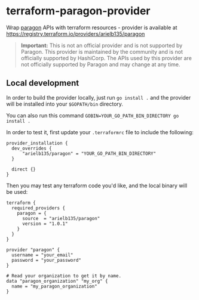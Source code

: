 # terraform-paragon-provider
Wrap [paragon](https://useparagon.com) APIs with terraform resources - provider is available at https://registry.terraform.io/providers/arielb135/paragon

> **Important:** This is not an official provider and is not supported by Paragon. This provider is maintained by the community and is not officially supported by HashiCorp. The APIs used by this provider are not officially supported by Paragon and may change at any time.

## Local development

In order to build the provider locally, just run `go install .` and the provider will be installed into your `$GOPATH/bin` directory.

You can also run this command `GOBIN=YOUR_GO_PATH_BIN_DIRECTORY go install .`

In order to test it, first update your `.terraformrc` file to include the following:

```hcl
provider_installation {
  dev_overrides {
      "arielb135/paragon" = "YOUR_GO_PATH_BIN_DIRECTORY"
  }

  direct {}
}
```

Then you may test any terraform code you'd like, and the local binary will be used:

```hcl
terraform {
  required_providers {
    paragon = {
      source  = "arielb135/paragon"
      version = "1.0.1"
    }
  }
}

provider "paragon" {
  username = "your_email"
  password = "your_password"
}

# Read your organization to get it by name.
data "paragon_organization" "my_org" {
  name = "my_paragon_organization"
}
```